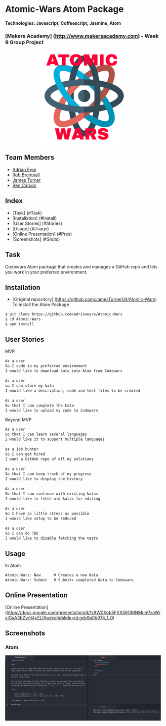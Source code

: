 # Atomic-Wars Atom Package 
#### Technologies: Javascript, Coffeescript, Jasmine, Atom
### [Makers Academy] (http://www.makersacademy.com) - Week 9 Group Project

<p align="center">
  <img src="https://raw.githubusercontent.com/adrianeyre/Atomic-Wars/master/images/AtomicWarsLogo.png">
</p>

## Team Members
* [Adrian Eyre](https://github.com/adrianeyre)
* [Rob Brentnall](https://github.com/treborb)
* [James Turner](https://github.com/JamesTurnerGit)
* [Ben Carson](https://github.com/BenJohnCarson)

## Index
* [Task] (#Task)
* [Installation] (#Install)
* [User Stories] (#Stories)
* [Usage] (#Usage)
* [Online Presentation] (#Pres)
* [Screenshots] (#Shots)

## <a name="Task">Task</a>
Codewars Atom package that creates and manages a GitHub repo and lets you work in your preferred environment.

## <a name="Install">Installation</a>
* [Original repository] (https://github.com/JamesTurnerGit/Atomic-Wars)
To install the Atom Package
```
$ git clone https://github.com/adrianeyre/Atomic-Wars
$ cd Atomic-Wars
$ apm install
```

## <a name="Stories">User Stories</a>
MVP
```
As a user
So I code in my preferred environment
I would like to download kata into Atom from Codewars

As a user
so I can store my kata
I would like a description, code and test files to be created

As a user
So that I can complete the kata
I would like to upload my code to Codewars
```

Beyond MVP
```
As a user
So that I can learn several languages
I would like it to support multiple languages

as a job hunter
So I can get hired
I want a GitHub repo of all my solutions

As a user
So that I can keep track of my progress
I would like to display the history

As a user
So that I can continue with existing katas
I would like to fetch old katas for editing

As a user
So I have as little stress as possible
I would like setup to be reduced

As a user
So I can do TDD
I would like to disable fetching the tests
```

## <a name="Usage">Usage</a>
In Atom
```
Atomic-Wars: New      # Creates a new Kata
Atomic-Wars: Submit   # Submits completed Kata to Codewars
```

## <a name="Pres">Online Presentation</a>
[Online Presentation] (https://docs.google.com/presentation/d/1z8W0Xob5FVX59OMNMuhPzoWrclGsA3bZyrIt4cELIXw/edit#slide=id.gcb9a0b074_1_0) 

## <a name="Shots">Screenshots</a>
### Atom
[![Screenshot](https://raw.githubusercontent.com/adrianeyre/Atomic-Wars/master/images/screenshot1.png)](https://raw.githubusercontent.com/adrianeyre/Atomic-Wars/master/images/screenshot1.png "Screen Shot 1")
